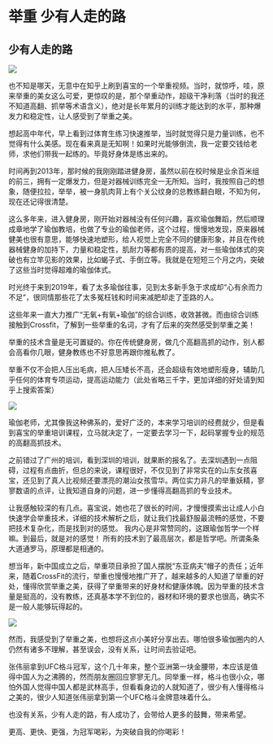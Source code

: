 # 举重 少有人走的路


## **少有人走的路**

![](https://oss.sssmoe.com/wp-content/uploads202406062145776.jpg)

也不知是哪天，无意中在知乎上刷到喜宝的一个举重视频。当时，就惊呼，哇，原来举重的美女这么可爱，更惊叹的是，那个举重动作，超级干净利落（当时的我还不知道高翻、抓举等术语含义），绝对是长年累月的训练才能达到的水平，那种爆发力和稳定性，让人感受到了举重之美。

想起高中年代，早上看到过体育生练习快速推举，当时就觉得只是力量训练，也不觉得有什么美感。现在看来真是无知啊！如果时光能够倒流，我一定要交钱给老师，求他们带我一起练的。毕竟好身体是练出来的。

时间再到2013年，那时候的我刚刚踏进健身房，虽然以前在校时候是业余百米组的前三，拥有一定爆发力，但是对器械训练完全一无所知。当时，我按照自己的想象，随便拉拉，举举，被一身肌肉背上有个关公纹身的总教练翻白眼，不知为何，现在还记得很清楚。

这么多年来，进入健身房，刚开始对器械没有任何兴趣，喜欢瑜伽舞蹈，然后顺理成章地学了瑜伽教培，也做了专业的瑜伽老师，这个过程，慢慢地发现，原来器械健美也很有意思，能够快速地塑形，给人视觉上完全不同的健康形象，并且在传统器械健身的加持下，力量和稳定性，肌耐力等都有质的提高，对一些瑜伽体式的突破也有立竿见影的效果，比如蝎子式、手倒立等。我就是在短短三个月之内，突破了这些当时觉得超难的瑜伽体式。

时光终于来到2019年，看了太多瑜伽往事，见到太多新手急于求成却“心有余而力不足”，很同情那些花了太多冤枉钱和时间来减肥却走了歪路的人。

这些年来一直大力推广“无氧+有氧+瑜伽”的综合训练，收效甚微。而由综合训练接触到Crossfit，了解到一些举重的名词，才有了后来的突然感受到举重之美！

举重的技术含量是无可置疑的。你在传统健身房，做几个高翻高抓的动作，别人都会高看你几眼，健身教练也不好意思再跟你推私教了。

举重不仅不会把人压出毛病，把人压矮长不高，还会超级有效地塑形瘦身，辅助几乎任何的体育专项运动，提高运动能力（此处省略三千字，更加详细的好处请到知乎上搜索答案）

![](https://oss.sssmoe.com/wp-content/uploads202406062145777.jpg)

瑜伽老师，尤其像我这种佛系的，爱好广泛的，本来学习培训的经费就少，但是看到喜宝的举重培训课程，立马就决定了，一定要去学习一下，起码掌握专业的规范的高翻高抓技术。

之前错过了广州的培训，看到深圳的培训，就果断的报名了。去深圳遇到一点阻碍，过程有点曲折，但总的来说，课程很好，不仅见到了非常实在的山东女孩喜宝，还见到了真人比视频还要漂亮的潮汕女孩雪华。两位实力非凡的举重妖精，寥寥数语的点评，让我知道自身的问题，进一步懂得高翻高抓的专业技术。

让我感触较深的有几点。喜宝说，她也花了很长的时间，才慢慢摸索出让成人小白快速学会举重技术，详细的技术解析之后，就让我们找最舒服最流畅的感觉，不要把技术复杂化，而是找到对的感觉。 我内心是非常赞同的，这跟瑜伽哲学一个样嘛。到最后，就是对的感觉！ 所有的技术到了最高层次，都是哲学吧。所谓条条大道通罗马，原理都是相通的。

想当年，新中国成立之后，举重项目承担了国人摆脱“东亚病夫”帽子的责任；近年来，随着CrossFit的流行，举重也慢慢地推广开了，越来越多的人知道了举重的好处，懂得欣赏举重之美，获得了举重带来的好身材和健康体魄。因为举重的技术含量是挺高的，没有教练，还真基本学不到位的，器材和环境的要求也很高，确实不是一般人能够玩得起的。

![](https://oss.sssmoe.com/wp-content/uploads202406062145778.jpg)

然而，我感受到了举重之美，也想将这点小美好分享出去。哪怕很多瑜伽圈内的人仍然有诸多不理解，甚至误会，没有关系，让时间去验证吧。

张伟丽拿到UFC格斗冠军，这个几十年来，整个亚洲第一块金腰带，本应该是值得中国人为之沸腾的，然而朋友圈回应寥寥无几。同举重一样，格斗也很小众，哪怕外国人觉得中国人都是武林高手，但看看身边的人就知道了，很少有人懂得格斗之美的，很少人知道张伟丽拿到第一个UFC格斗金牌意味着什么。

也没有关系，少有人走的路，有人成功了，会带给人更多的鼓舞，带来希望。

更高、更快、更强，为冠军喝彩，为突破自我的你喝彩！
